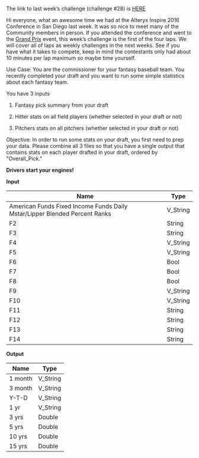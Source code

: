 ﻿The link to last week’s challenge (challenge #28) is  [HERE](https://community.alteryx.com/t5/Weekly-Challenge/Weekly-Exercise-28-Formatting-Morningstar-Data-Intermediate/m-p/36431#M5)

Hi everyone, what an awesome time we had at the Alteryx Inspire 2016 Conference in San Diego last week. It was so nice to meet many of the Community members in person. If you attended the conference and went to the  [Grand Prix](https://community.alteryx.com/t5/Analytics-Blog/Alteryx-Grand-Prix-2016-We-Have-a-Winner/ba-p/22789)  event, this week’s challenge is the first of the four laps. We will cover all of laps as weekly challenges in the next weeks. See if you have what it takes to compete, keep in mind the contestants only had about 10 minutes per lap maximum so maybe time yourself.

Use Case: You are the commissioner for your fantasy baseball team. You recently completed your draft and you want to run some simple statistics about each fantasy team.

You have 3 inputs

1) Fantasy pick summary from your draft

2) Hitter stats on all field players (whether selected in your draft or not)

3) Pitchers stats on all pitchers (whether selected in your draft or not)

Objective: In order to run some stats on your draft, you first need to prep your data. Please combine all 3 files so that you have a single output that contains stats on each player drafted in your draft, ordered by "Overall_Pick."

**Drivers start your engines!**

**Input**


|                                    Name                                    |   Type   |
|----------------------------------------------------------------------------|----------|
| American Funds Fixed Income Funds Daily Mstar/Lipper Blended Percent Ranks | V_String |
| F2                                                                         | String   |
| F3                                                                         | String   |
| F4                                                                         | V_String |
| F5                                                                         | V_String |
| F6                                                                         | Bool     |
| F7                                                                         | Bool     |
| F8                                                                         | Bool     |
| F9                                                                         | V_String |
| F10                                                                        | V_String |
| F11                                                                        | String   |
| F12                                                                        | String   |
| F13                                                                        | String   |
| F14                                                                        | String   |



**Output**


|  Name   |   Type   |
|---------|----------|
| 1 month | V_String |
| 3 month | V_String |
| Y-T-D   | V_String |
| 1 yr    | V_String |
| 3 yrs   | Double   |
| 5 yrs   | Double   |
| 10 yrs  | Double   |
| 15 yrs  | Double   |





